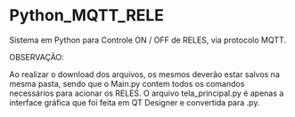 # Python_MQTT_RELE
Sistema em Python para Controle ON / OFF de RELES, via protocolo MQTT.

OBSERVAÇÃO:

Ao realizar o download dos arquivos, os mesmos deverão estar salvos na mesma pasta, sendo que o Main.py contem todos os comandos necessários para acionar os RELES.
O arquivo tela_principal.py é apenas a interface gráfica que foi feita em QT Designer e convertida para .py.
